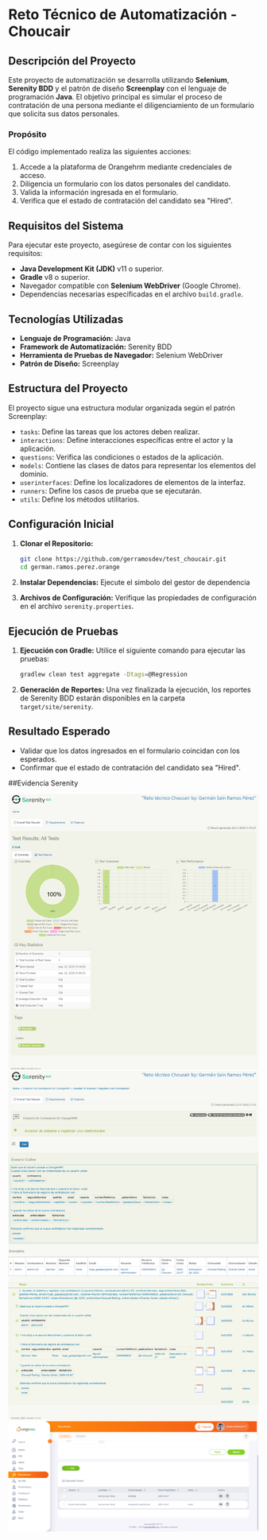 # Reto Técnico de Automatización - Choucair

## Descripción del Proyecto

Este proyecto de automatización se desarrolla utilizando **Selenium**, **Serenity BDD** y el patrón de diseño **Screenplay** con el lenguaje de programación **Java**. El objetivo principal es simular el proceso de contratación de una persona mediante el diligenciamiento de un formulario que solicita sus datos personales.

### Propósito

El código implementado realiza las siguientes acciones:

1. Accede a la plataforma de Orangehrm mediante credenciales de acceso.
2. Diligencia un formulario con los datos personales del candidato.
3. Valida la información ingresada en el formulario.
4. Verifica que el estado de contratación del candidato sea "Hired".

## Requisitos del Sistema

Para ejecutar este proyecto, asegúrese de contar con los siguientes requisitos:

- **Java Development Kit (JDK)** v11 o superior.
- **Gradle** v8 o superior.
- Navegador compatible con **Selenium WebDriver** (Google Chrome).
- Dependencias necesarias especificadas en el archivo `build.gradle`.

## Tecnologías Utilizadas

- **Lenguaje de Programación:** Java
- **Framework de Automatización:** Serenity BDD
- **Herramienta de Pruebas de Navegador:** Selenium WebDriver
- **Patrón de Diseño:** Screenplay

## Estructura del Proyecto

El proyecto sigue una estructura modular organizada según el patrón Screenplay:

- `tasks`: Define las tareas que los actores deben realizar.
- `interactions`: Define interacciones específicas entre el actor y la aplicación.
- `questions`: Verifica las condiciones o estados de la aplicación.
- `models`: Contiene las clases de datos para representar los elementos del dominio.
- `userinterfaces`: Define los localizadores de elementos de la interfaz.
- `runners`: Define los casos de prueba que se ejecutarán.
- `utils`: Define los métodos utilitarios.
## Configuración Inicial

1. **Clonar el Repositorio:**
   ```bash
   git clone https://github.com/gerramosdev/test_choucair.git
   cd german.ramos.perez.orange
   ```

2. **Instalar Dependencias:**
   Ejecute el simbolo del gestor de dependencia

3.  **Archivos de Configuración:**
   Verifique las propiedades de configuración en el archivo `serenity.properties`.

## Ejecución de Pruebas

1. **Ejecución con Gradle:**
   Utilice el siguiente comando para ejecutar las pruebas:
   ```bash
   gradlew clean test aggregate -Dtags=@Regression
   ```

2. **Generación de Reportes:**
   Una vez finalizada la ejecución, los reportes de Serenity BDD estarán disponibles en la carpeta `target/site/serenity`.

## Resultado Esperado

- Validar que los datos ingresados en el formulario coincidan con los esperados.
- Confirmar que el estado de contratación del candidato sea "Hired".

##Evidencia Serenity

![img.png](img.png)
![img_1.png](img_1.png)
![img_2.png](img_2.png)

